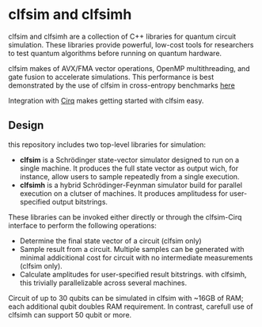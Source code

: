 # clfsim and clfsimh

clfsim and clfsimh are a collection of C++ libraries for quantum circuit simulation. These libraries provide powerful, low-cost tools for researchers to test quantum algorithms before running on quantum hardware.

clfsim makes of AVX/FMA vector operations, OpenMP multithreading, and gate fusion to accelerate simulations. This performance is best demonstrated by the use of clfsim in cross-entropy benchmarks [here](https://www.nature.com/articles/s41586-019-1666-5)

Integration with [Cirq](https://quantumai.google/cirq) makes getting started with clfsim easy.

## Design

this repository includes two top-level libraries for simulation:

- **clfsim** is a Schrödinger state-vector simulator designed to run on a single machine. It produces the full state vector as output wich, for instance, allow users to sample repeatedly from a single execution.
- **clfsimh** is a hybrid Schrödinger-Feynman simulator build for parallel execution on a clutser of machines. It produces amplitudess for user-specified output bitstrings.

These libraries can be invoked either directly or through the clfsim-Cirq interface to perform the following operations:

- Determine the final state vector of a circuit (clfsim only)
- Sample result from a circuit. Multiple samples can be generated with minimal addicitional cost for circuit with no intermediate measurements (clfsim only).
- Calculate amplitudes for user-specified result bitstrings. with clfsimh, this trivially parallelizable across several machines.

Circuit of up to 30 qubits can be simulated in clfsim with ~16GB of RAM; each additional qubit doubles RAM requirement. In contrast, carefull use of clfsimh can support 50 qubit or more.
